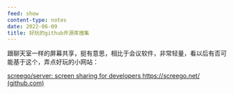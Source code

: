 ```yaml
---
feed: show
content-type: notes
date: 2022-06-09
title: 好玩的github开源库搜集
---
```

跟聊天室一样的屏幕共享，挺有意思，相比于会议软件，非常轻量，看以后有否可能基于这个，弄点好玩的小网站：

[screego/server: screen sharing for developers https://screego.net/ (github.com)](https://github.com/screego/server)
